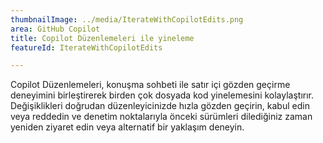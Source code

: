 ```yaml
---
thumbnailImage: ../media/IterateWithCopilotEdits.png
area: GitHub Copilot
title: Copilot Düzenlemeleri ile yineleme
featureId: IterateWithCopilotEdits

---
```



Copilot Düzenlemeleri, konuşma sohbeti ile satır içi gözden geçirme deneyimini birleştirerek birden çok dosyada kod yinelemesini kolaylaştırır. Değişiklikleri doğrudan düzenleyicinizde hızla gözden geçirin, kabul edin veya reddedin ve denetim noktalarıyla önceki sürümleri dilediğiniz zaman yeniden ziyaret edin veya alternatif bir yaklaşım deneyin.

